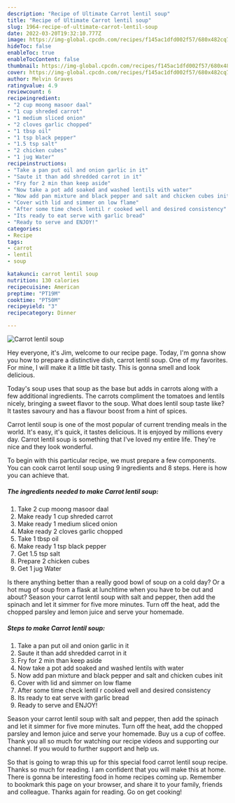 ```yaml
---
description: "Recipe of Ultimate Carrot lentil soup"
title: "Recipe of Ultimate Carrot lentil soup"
slug: 1964-recipe-of-ultimate-carrot-lentil-soup
date: 2022-03-20T19:32:10.777Z
image: https://img-global.cpcdn.com/recipes/f145ac1dfd002f57/680x482cq70/carrot-lentil-soup-recipe-main-photo.jpg
hideToc: false
enableToc: true
enableTocContent: false
thumbnail: https://img-global.cpcdn.com/recipes/f145ac1dfd002f57/680x482cq70/carrot-lentil-soup-recipe-main-photo.jpg
cover: https://img-global.cpcdn.com/recipes/f145ac1dfd002f57/680x482cq70/carrot-lentil-soup-recipe-main-photo.jpg
author: Melvin Graves
ratingvalue: 4.9
reviewcount: 6
recipeingredient:
- "2 cup moong masoor daal"
- "1 cup shreded carrot"
- "1 medium sliced onion"
- "2 cloves garlic chopped"
- "1 tbsp oil"
- "1 tsp black pepper"
- "1.5 tsp salt"
- "2 chicken cubes"
- "1 jug Water"
recipeinstructions:
- "Take a pan put oil and onion garlic in it"
- "Saute it than add shredded carrot in it"
- "Fry for 2 min than keep aside"
- "Now take a pot add soaked and washed lentils with water"
- "Now add pan mixture and black pepper and salt and chicken cubes init"
- "Cover with lid and simmer on low flame"
- "After some time check lentil r cooked well and desired consistency"
- "Its ready to eat serve with garlic bread"
- "Ready to serve and ENJOY!"
categories:
- Recipe
tags:
- carrot
- lentil
- soup

katakunci: carrot lentil soup 
nutrition: 130 calories
recipecuisine: American
preptime: "PT19M"
cooktime: "PT50M"
recipeyield: "3"
recipecategory: Dinner

---
```



![Carrot lentil soup](https://img-global.cpcdn.com/recipes/f145ac1dfd002f57/680x482cq70/carrot-lentil-soup-recipe-main-photo.jpg)

Hey everyone, it's Jim, welcome to our recipe page. Today, I'm gonna show you how to prepare a distinctive dish, carrot lentil soup. One of my favorites. For mine, I will make it a little bit tasty. This is gonna smell and look delicious.

Today&#39;s soup uses that soup as the base but adds in carrots along with a few additional ingredients. The carrots compliment the tomatoes and lentils nicely, bringing a sweet flavor to the soup. What does lentil soup taste like? It tastes savoury and has a flavour boost from a hint of spices.

Carrot lentil soup is one of the most popular of current trending meals in the world. It's easy, it's quick, it tastes delicious. It is enjoyed by millions every day. Carrot lentil soup is something that I've loved my entire life. They're nice and they look wonderful.


To begin with this particular recipe, we must prepare a few components. You can cook carrot lentil soup using 9 ingredients and 8 steps. Here is how you can achieve that.

<!--inarticleads1-->

##### The ingredients needed to make Carrot lentil soup:

1. Take 2 cup moong masoor daal
1. Make ready 1 cup shreded carrot
1. Make ready 1 medium sliced onion
1. Make ready 2 cloves garlic chopped
1. Take 1 tbsp oil
1. Make ready 1 tsp black pepper
1. Get 1.5 tsp salt
1. Prepare 2 chicken cubes
1. Get 1 jug Water


Is there anything better than a really good bowl of soup on a cold day? Or a hot mug of soup from a flask at lunchtime when you have to be out and about? Season your carrot lentil soup with salt and pepper, then add the spinach and let it simmer for five more minutes. Turn off the heat, add the chopped parsley and lemon juice and serve your homemade. 

<!--inarticleads2-->

##### Steps to make Carrot lentil soup:

1. Take a pan put oil and onion garlic in it
1. Saute it than add shredded carrot in it
1. Fry for 2 min than keep aside
1. Now take a pot add soaked and washed lentils with water
1. Now add pan mixture and black pepper and salt and chicken cubes init
1. Cover with lid and simmer on low flame
1. After some time check lentil r cooked well and desired consistency
1. Its ready to eat serve with garlic bread
1. Ready to serve and ENJOY!

Season your carrot lentil soup with salt and pepper, then add the spinach and let it simmer for five more minutes. Turn off the heat, add the chopped parsley and lemon juice and serve your homemade. Buy us a cup of coffee. Thank you all so much for watching our recipe videos and supporting our channel. If you would to further support and help us. 

So that is going to wrap this up for this special food carrot lentil soup recipe. Thanks so much for reading. I am confident that you will make this at home. There is gonna be interesting food in home recipes coming up. Remember to bookmark this page on your browser, and share it to your family, friends and colleague. Thanks again for reading. Go on get cooking!
